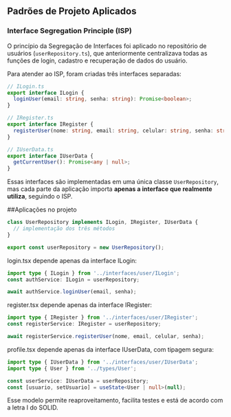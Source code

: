 ## Padrões de Projeto Aplicados

### Interface Segregation Principle (ISP)

O princípio da Segregação de Interfaces foi aplicado no repositório de usuários (`userRepository.ts`), que anteriormente centralizava todas as funções de login, cadastro e recuperação de dados do usuário.

Para atender ao ISP, foram criadas três interfaces separadas:

```ts
// ILogin.ts
export interface ILogin {
  loginUser(email: string, senha: string): Promise<boolean>;
}

// IRegister.ts
export interface IRegister {
  registerUser(nome: string, email: string, celular: string, senha: string): Promise<boolean>;
}

// IUserData.ts
export interface IUserData {
  getCurrentUser(): Promise<any | null>;
}
```

Essas interfaces são implementadas em uma única classe `UserRepository`, mas cada parte da aplicação importa **apenas a interface que realmente utiliza**, seguindo o ISP.

##Aplicações no projeto

```ts
class UserRepository implements ILogin, IRegister, IUserData {
  // implementação dos três métodos
}

export const userRepository = new UserRepository();
```

login.tsx depende apenas da interface ILogin:

```ts
import type { ILogin } from '../interfaces/user/ILogin';
const authService: ILogin = userRepository;

await authService.loginUser(email, senha);
```

register.tsx depende apenas da interface IRegister:

```ts
import type { IRegister } from '../interfaces/user/IRegister';
const registerService: IRegister = userRepository;

await registerService.registerUser(nome, email, celular, senha);
```

profile.tsx depende apenas da interface IUserData, com tipagem segura:

```ts
import type { IUserData } from '../interfaces/user/IUserData';
import type { User } from '../types/User';

const userService: IUserData = userRepository;
const [usuario, setUsuario] = useState<User | null>(null);
```

Esse modelo permite reaproveitamento, facilita testes e está de acordo com a letra I do SOLID.
